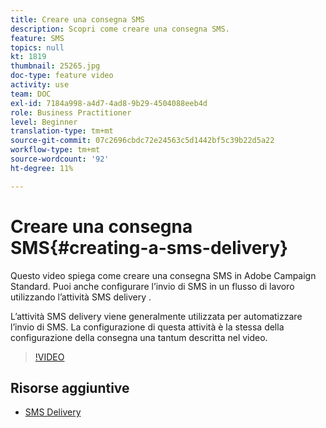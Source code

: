 ```yaml
---
title: Creare una consegna SMS
description: Scopri come creare una consegna SMS.
feature: SMS
topics: null
kt: 1819
thumbnail: 25265.jpg
doc-type: feature video
activity: use
team: DOC
exl-id: 7184a998-a4d7-4ad8-9b29-4504088eeb4d
role: Business Practitioner
level: Beginner
translation-type: tm+mt
source-git-commit: 07c2696cbdc72e24563c5d1442bf5c39b22d5a22
workflow-type: tm+mt
source-wordcount: '92'
ht-degree: 11%

---
```


# Creare una consegna SMS{#creating-a-sms-delivery}

Questo video spiega come creare una consegna SMS in Adobe Campaign Standard. Puoi anche configurare l’invio di SMS in un flusso di lavoro utilizzando l’attività SMS delivery .

L’attività SMS delivery viene generalmente utilizzata per automatizzare l’invio di SMS. La configurazione di questa attività è la stessa della configurazione della consegna una tantum descritta nel video.

>[!VIDEO](https://video.tv.adobe.com/v/25265/?quality=12)

## Risorse aggiuntive

* [SMS Delivery](https://docs.adobe.com/content/help/en/campaign-standard/using/managing-processes-and-data/channel-activities/sms-delivery.html#configuration)
